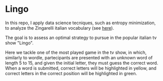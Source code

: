 # Lingo

In this repo, I apply data science tecniques, such as entropy minimization, to analyze the Zingarelli italian vocabulary (see [here](https://github.com/pazqo/scalaWords/)).

The goal is to assess an optimal strategy to pursue in the popular italian tv show "Lingo".

Here we tackle one of the most played game in the tv show, in which, similarly to wordle,
partecipants are presented with an unknown word of length 5 to 15, and given the initial letter,
they must guess the correct word.
When a word is submitted, correct letters will be highlighted in yellow, and correct letters in the correct position will be highlighted in green.
